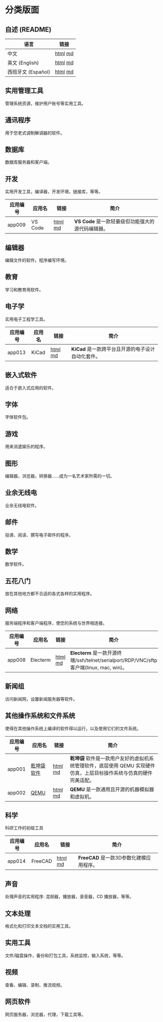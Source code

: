 # 分类版面

## 自述 (README)
| 语言 | 链接 |
|------|------|
| 中文 | [html](./index.html) [md](./README.md) |
| 英文 (English) | [html](./index.en.html) [md](./README.en.md) |
| 西班牙文 (Español) | [html](./index.es.html) [md](./README.es.md) |

## 实用管理工具
管理系统资源，维护用户账号等实用工具。

## 通讯程序
用于您老式调制解调器的软件。

## 数据库
数据库服务器和客户端。

## 开发
实用开发工具，编译器，开发环境，链接库，等等。

| 应用编号 | 应用名 | 链接 | 简介 |
|---------|--------|-----|------|
| app009  | VS Code | [html](../app/app009/index.html) [md](../app/app009/README.html) | **VS Code** 是一款轻量级但功能强大的源代码编辑器。 |

## 编辑器
编辑文件的软件。程序编写环境。

## 教育
学习和教育用软件。

## 电子学
实用电子工程学工具。

| 应用编号 | 应用名 | 链接 | 简介 |
|---------|--------|-----|------|
| app013  | KiCad | [html](../app/app013/index.html) [md](../app/app013/README.md) | **KiCad** 是一款跨平台且开源的电子设计自动化套件。 |

## 嵌入式软件
适合于嵌入式应用的软件。

## 字体
字体软件包。

## 游戏
用来消遣娱乐的程序。

## 图形
编辑器，浏览器，转换器……成为一名艺术家所需的一切。

## 业余无线电
业余无线电软件。

## 邮件
投递、阅读、撰写电子邮件的程序。

## 数学
数学软件。

## 五花八门
放在其他地方都不合适的各式各样的实用程序。

## 网络
服务端程序和客户端程序，使您的系统与世界相连接。

| 应用编号 | 应用名 | 链接 | 简介 |
|---------|--------|-----|------|
| app008  | Electerm | [html](../app/app008/index.html) [md](../app/app008/index.html) | **Electerm** 是一款开源终端/ssh/telnet/serialport/RDP/VNC/sftp客户端(linux, mac, win)。 |

## 新闻组
访问新闻网，设置新闻服务器等软件。

## 其他操作系统和文件系统
使得在其他操作系统上编译的软件得以运行，以及使用它们的文件系统。

| 应用编号 | 应用名 | 链接 | 简介 |
|---------|--------|-----|------|
| app001  | [乾坤袋软件](https://github.com/david921518/qkd-app/) | [html](../app/app001/index.html) [md](../app/app001/README.md) | **乾坤袋** 软件是一款用户友好的虚拟机系统管理软件，底层使用 QEMU 实现硬件仿真，上层目标操作系统与仿真的硬件完美适配。 |
| app002  | [QEMU](https://www.qemu.org/) | [html](../app/app002/index.html) [md](../app/app002/README.md) | **QEMU** 是一款通用且开源的机器模拟器和虚拟机。 |

## 科学
科研工作的初级工具

| 应用编号 | 应用名 | 链接 | 简介 |
|---------|--------|-----|------|
| app014  | FreeCAD | [html](../app/app014/index.html) [md](../app/app014/README.md) | **FreeCAD** 是一款3D参数化建模应用程序。 |

## 声音
处理声音的实用程序: 混频器，播放器，录音器，CD 播放器，等等。

## 文本处理
格式化和打印文本文档的实用工具。

## 实用工具
文件/磁盘操作，备份和打包工具，系统监控，输入系统，等等。

## 视频
查看、编辑、录制、推流视频。

## 网页软件
网页服务器，浏览器，代理，下载工具等。
